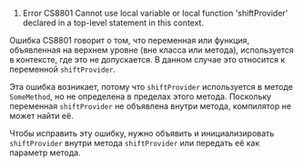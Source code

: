 1. Error CS8801 Cannot use local variable or local function 'shiftProvider' declared in a top-level statement in this context. 

Ошибка CS8801 говорит о том, что переменная или функция, объявленная на верхнем уровне (вне класса или метода), используется в контексте, где это не допускается. В данном случае это относится к переменной `shiftProvider`.

Эта ошибка возникает, потому что `shiftProvider` используется в методе `SomeMethod`, но не определена в пределах этого метода. Поскольку переменная `shiftProvider` не объявлена внутри метода, компилятор не может найти её.

Чтобы исправить эту ошибку, нужно объявить и инициализировать `shiftProvider` внутри метода ``shiftProvider`` или передать её как параметр метода.